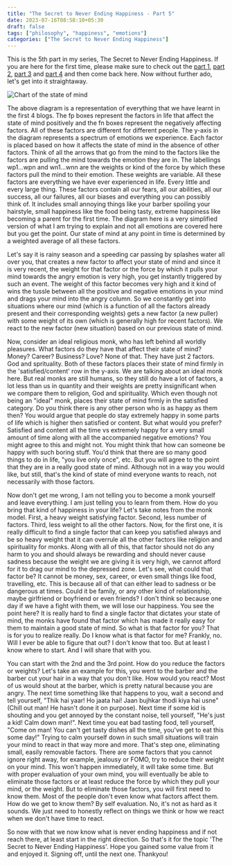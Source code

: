 ```yaml
---
title: "The Secret to Never Ending Happiness - Part 5"
date: 2023-07-16T08:58:10+05:30
draft: false
tags: ["philosophy", "happiness", "emotions"]
categories: ["The Secret to Never Ending Happiness"]
---
```


This is the 5th part in my series, The Secret to Never Ending Happiness. If you are here for the first time, please make sure to check out the [part 1](/posts/the-secret-to-never-ending-happiness-1), [part 2](/posts/the-secret-to-never-ending-happiness-2), [part 3](/posts/the-secret-to-never-ending-happiness-3) and [part 4](/posts/the-secret-to-never-ending-happiness-4) and then come back here. Now without further ado, let's get into it straightaway.  

![Chart of the state of mind](/images/state-of-mind-factors-chart.webp)  
  
The above diagram is a representation of everything that we have learnt in the first 4 blogs. The fp boxes represent the factors in life that affect the state of mind positively and the fn boxes represent the negatively affecting factors. All of these factors are different for different people. The y-axis in the diagram represents a spectrum of emotions we experience. Each factor is placed based on how it affects the state of mind in the absence of other factors. Think of all the arrows that go from the mind to the factors like the factors are pulling the mind towards the emotion they are in. The labellings wp1...wpn and wn1...wnn are the weights or kind of the force by which these factors pull the mind to their emotion. These weights are variable. All these factors are everything we have ever experienced in life. Every little and every large thing. These factors contain all our fears, all our abilities, all our success, all our failures, all our biases and everything you can possibly think of. It includes small annoying things like your barber spoiling your hairstyle, small happiness like the food being tasty, extreme happiness like becoming a parent for the first time. The diagram here is a very simplified version of what I am trying to explain and not all emotions are covered here but you get the point. Our state of mind at any point in time is determined by a weighted average of all these factors.  
  
Let's say it is rainy season and a speeding car passing by splashes water all over you, that creates a new factor to affect your state of mind and since it is very recent, the weight for that factor or the force by which it pulls your mind towards the angry emotion is very high, you get instantly triggered by such an event. The weight of this factor becomes very high and it kind of wins the tussle between all the positive and negative emotions in your mind and drags your mind into the angry column. So we constantly get into situations where our mind (which is a function of all the factors already present and their corresponding weights) gets a new factor (a new puller) with some weight of its own (which is generally high for recent factors). We react to the new factor (new situation) based on our previous state of mind.  
  
Now, consider an ideal religious monk, who has left behind all worldly pleasures. What factors do they have that affect their state of mind? Money? Career? Business? Love? None of that. They have just 2 factors. God and sprituality. Both of these factors places their state of mind firmly in the 'satisfied/content' row in the y-axis. We are talking about an ideal monk here. But real monks are still humans, so they still do have a lot of factors, a lot less than us in quantity and their weights are pretty insignificant when we compare them to religion, God and spirituality. Which even though not being an "ideal" monk, places their state of mind firmly in the satisfied category. Do you think there is any other person who is as happy as them then? You would argue that people do stay extremely happy in some parts of life which is higher then satisfied or content. But what would you prefer? Satisfied and content all the time vs extremely happy for a very small amount of time along with all the accompanied negative emotions? You might agree to this and might not. You might think that how can someone be happy with such boring stuff. You'd think that there are so many good things to do in life, "you live only once", etc. But you will agree to the point that they are in a really good state of mind. Although not in a way you would like, but still, that's the kind of state of mind everyone wants to reach, not necessarily with those factors.  
  
Now don't get me wrong, I am not telling you to become a monk yourself and leave everything. I am just telling you to learn from them. How do you bring that kind of happiness in your life? Let's take notes from the monk model. First, a heavy weight satisfying factor. Second, less number of factors. Third, less weight to all the other factors. Now, for the first one, it is really difficult to find a single factor that can keep you satisfied always and be so heavy weight that it can overrule all the other factors like religion and spirituality for monks. Along with all of this, that factor should not do any harm to you and should always be rewarding and should never cause sadness because the weight we are giving it is very high, we cannot afford for it to drag our mind to the depressed zone. Let's see, what could that factor be? It cannot be money, sex, career, or even small things like food, travelling, etc. This is because all of that can either lead to sadness or be dangerous at times. Could it be family, or any other kind of relationship, maybe girlfriend or boyfriend or even friends? I don't think so because one day if we have a fight with them, we will lose our happiness. You see the point here? It is really hard to find a single factor that dictates your state of mind, the monks have found that factor which has made it really easy for them to maintain a good state of mind. So what is that factor for you? That is for you to realize really. Do I know what is that factor for me? Frankly, no. Will I ever be able to figure that out? I don't know that too. But at least I know where to start. And I will share that with you.  
  
You can start with the 2nd and the 3rd point. How do you reduce the factors or weights? Let's take an example for this, you went to the barber and the barber cut your hair in a way that you don't like. How would you react? Most of us would shout at the barber, which is pretty natural because you are angry. The next time something like that happens to you, wait a second and tell yourself, "Thik hai yaar! Ho jaata hai! Jaan bujhkar thodi kiya hai usne" (Chill out man! He hasn't done it on purpose). Next time if some kid is shouting and you get annoyed by the constant noise, tell yourself, "He's just a kid! Calm down man!". Next time you eat bad tasting food, tell yourself, "Come on man! You can't get tasty dishes all the time, you've get to eat this some day!" Trying to calm yourself down in such small situations will train your mind to react in that way more and more. That's step one, eliminating small, easily removable factors. There are some factors that you cannot ignore right away, for example, jealousy or FOMO, try to reduce their weight on your mind. This won't happen immediately, it will take some time. But with proper evaluation of your own mind, you will eventually be able to eliminate those factors or at least reduce the force by which they pull your mind, or the weight. But to eliminate those factors, you will first need to know them. Most of the people don't even know what factors affect them. How do we get to know them? By self evaluation. No, it's not as hard as it sounds. We just need to honestly reflect on things we think or how we react when we don't have time to react.  
  
So now with that we now know what is never ending happiness and if not reach there, at least start in the right direction. So that's it for the topic 'The Secret to Never Ending Happiness'. Hope you gained some value from it and enjoyed it. Signing off, until the next one. Thankyou!
